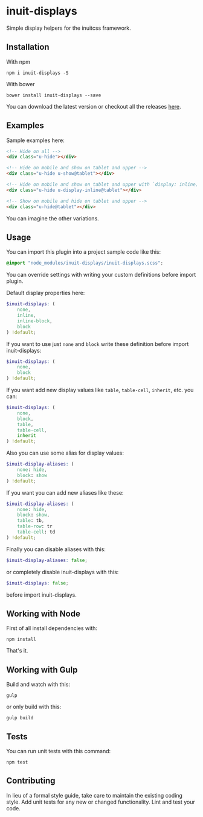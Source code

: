 # inuit-displays
Simple display helpers for the inuitcss framework.

## Installation

With npm

```shell
npm i inuit-displays -S
```

With bower 

```shell
bower install inuit-displays --save
```

You can download the latest version or checkout all the releases [here](https://github.com/hayatbiralem/inuit-displays/releases).

## Examples

Sample examples here:

```html
<!-- Hide on all -->
<div class="u-hide"></div>

<!-- Hide on mobile and show on tablet and upper -->
<div class="u-hide u-show@tablet"></div>

<!-- Hide on mobile and show on tablet and upper with `display: inline;` -->
<div class="u-hide u-display-inline@tablet"></div>

<!-- Show on mobile and hide on tablet and upper -->
<div class="u-hide@tablet"></div>
```

You can imagine the other variations.

## Usage

You can import this plugin into a project sample code like this: 

```scss
@import "node_modules/inuit-displays/inuit-displays.scss";
```

You can override settings with writing your custom definitions before import plugin.

Default display properties here:

```scss
$inuit-displays: (
    none,
    inline,
    inline-block,
    block
) !default;
```

If you want to use just `none` and `block` write these definition before import inuit-displays:
 
```scss
$inuit-displays: (
    none,
    block
) !default;
```

If you want add new display values like `table`, `table-cell`, `inherit`, etc. you can:

```scss
$inuit-displays: (
    none,
    block,
    table,
    table-cell,
    inherit
) !default;
```

Also you can use some alias for display values:
 
```scss
$inuit-display-aliases: (
    none: hide,
    block: show
) !default;
```

If you want you can add new aliases like these:

```scss
$inuit-display-aliases: (
    none: hide,
    block: show,
    table: tb,
    table-row: tr
    table-cell: td
) !default;
```

Finally you can disable aliases with this:

```scss
$inuit-display-aliases: false;
```

or completely disable inuit-displays with this:

```scss
$inuit-displays: false;
```

before import inuit-displays.

## Working with Node

First of all install dependencies with:

```shell
npm install
```

That's it.

## Working with Gulp

Build and watch with this:

```shell
gulp
```

or only build with this:

```shell
gulp build
```

## Tests

You can run unit tests with this command:

```shell
npm test
```

## Contributing

In lieu of a formal style guide, take care to maintain the existing coding style. Add unit tests for any new or changed functionality. Lint and test your code.